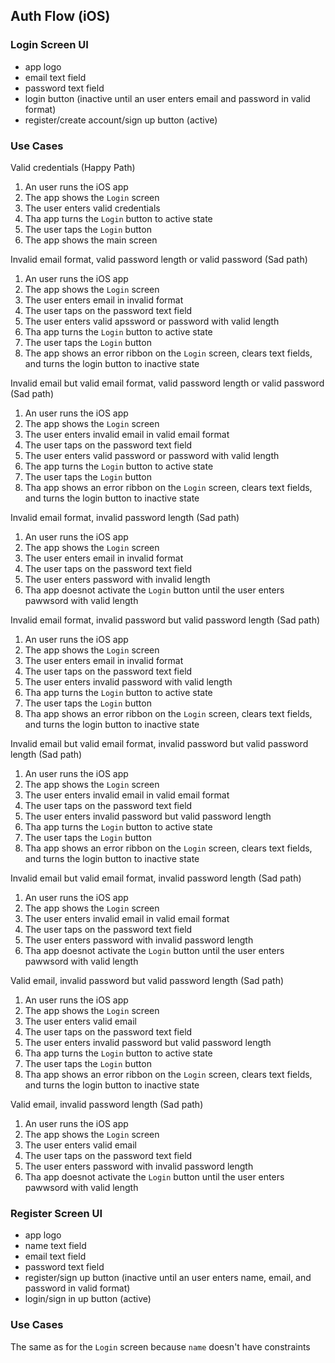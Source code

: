 ## Auth Flow (iOS)

### Login Screen UI

- app logo
- email text field
- password text field
- login button (inactive until an user enters email and password in valid format)
- register/create account/sign up button (active)

### Use Cases

Valid credentials (Happy Path)
1. An user runs the iOS app
2. The app shows the `Login` screen
3. The user enters valid credentials
4. Tha app turns the `Login` button to active state
5. The user taps the `Login` button
6. The app shows the main screen

Invalid email format, valid password length or valid password (Sad path)
1. An user runs the iOS app
2. The app shows the `Login` screen
3. The user enters email in invalid format
4. The user taps on the password text field
5. The user enters valid apssword or password with valid length
6. Tha app turns the `Login` button to active state
7. The user taps the `Login` button
5. The app shows an error ribbon on the `Login` screen, clears text fields, and turns the login button to inactive state

Invalid email but valid email format, valid password length or valid password (Sad path)
1. An user runs the iOS app
2. The app shows the `Login` screen
3. The user enters invalid email in valid email format
4. The user taps on the password text field
5. The user enters valid password or password with valid length
6. The app turns the `Login` button to active state
7. The user taps the `Login` button
8. Tha app shows an error ribbon on the `Login` screen, clears text fields, and turns the login button to inactive state

Invalid email format, invalid password length (Sad path)
1. An user runs the iOS app
2. The app shows the `Login` screen
3. The user enters email in invalid format
4. The user taps on the password text field
5. The user enters password with invalid length
6. Tha app doesnot activate the `Login` button until the user enters pawwsord with valid length

Invalid email format, invalid password but valid password length (Sad path)
1. An user runs the iOS app
2. The app shows the `Login` screen
3. The user enters email in invalid format
4. The user taps on the password text field
5. The user enters invalid password with valid length
6. Tha app turns the `Login` button to active state
7. The user taps the `Login` button
8. Tha app shows an error ribbon on the `Login` screen, clears text fields, and turns the login button to inactive state

Invalid email but valid email format, invalid password but valid password length (Sad path)
1. An user runs the iOS app
2. The app shows the `Login` screen
3. The user enters invalid email in valid email format
4. The user taps on the password text field
5. The user enters invalid password but valid password length
6. Tha app turns the `Login` button to active state
7. The user taps the `Login` button
8. Tha app shows an error ribbon on the `Login` screen, clears text fields, and turns the login button to inactive state

Invalid email but valid email format, invalid password length (Sad path)
1. An user runs the iOS app
2. The app shows the `Login` screen
3. The user enters invalid email in valid email format
4. The user taps on the password text field
5. The user enters password with invalid password length
6. Tha app doesnot activate the `Login` button until the user enters pawwsord with valid length

Valid email, invalid password but valid password length (Sad path)
1. An user runs the iOS app
2. The app shows the `Login` screen
3. The user enters valid email
4. The user taps on the password text field
5. The user enters invalid password but valid password length
6. Tha app turns the `Login` button to active state
7. The user taps the `Login` button
8. Tha app shows an error ribbon on the `Login` screen, clears text fields, and turns the login button to inactive state

Valid email, invalid password length (Sad path)
1. An user runs the iOS app
2. The app shows the `Login` screen
3. The user enters valid email
4. The user taps on the password text field
5. The user enters password with invalid password length
6. Tha app doesnot activate the `Login` button until the user enters pawwsord with valid length

### Register Screen UI

- app logo
- name text field
- email text field
- password text field
- register/sign up button (inactive until an user enters name, email, and password in valid format)
- login/sign in up button (active)

### Use Cases

The same as for the `Login` screen because `name` doesn't have constraints